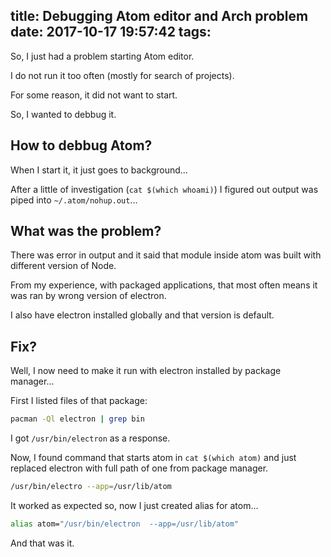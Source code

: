 title: Debugging Atom editor and Arch problem
date: 2017-10-17 19:57:42
tags:
---

So, I just had a problem starting Atom editor. 

I do not run it too often (mostly for search of projects). 

For some reason, it did not want to start. 

So, I wanted to debbug it. 

## How to debbug Atom? 

When I start it, it just goes to background... 

After a little of investigation (``cat $(which whoami)``) I figured out output was piped into ``~/.atom/nohup.out``...

## What was the problem? 

There was error in output and it said that module inside atom was built with different version of Node. 

From my experience, with packaged applications, that most often means it was ran by wrong version of electron. 

I also have electron installed globally and that version is default. 

## Fix? 

Well, I now need to make it run with electron installed by package manager... 

First I listed files of that package: 

```bash
pacman -Ql electron | grep bin
```

I got ``/usr/bin/electron`` as a response. 

Now, I found command that starts atom in ``cat $(which atom)`` and just replaced electron with full path of one from package manager. 

``` bash
/usr/bin/electro --app=/usr/lib/atom
```

It worked as expected so, now I just created alias for atom... 

```bash
alias atom="/usr/bin/electron  --app=/usr/lib/atom"
```

And that was it. 

